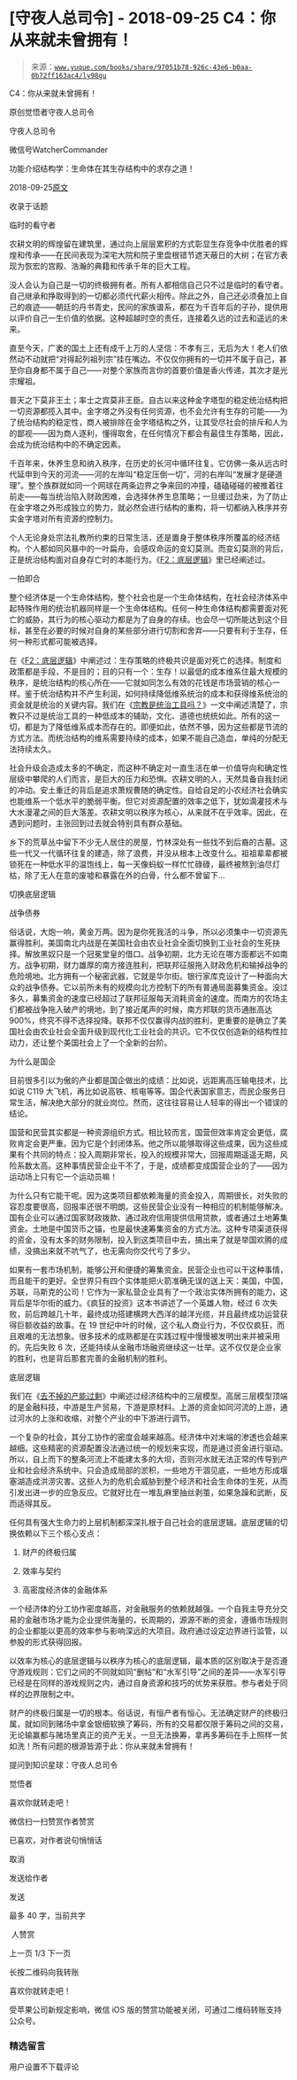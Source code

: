 # [守夜人总司令] - 2018-09-25 C4：你从来就未曾拥有！

> 来源：[`www.yuque.com/books/share/97051b78-926c-43e6-b0aa-0b72ff163ac4/ly98gu`](https://www.yuque.com/books/share/97051b78-926c-43e6-b0aa-0b72ff163ac4/ly98gu)



C4：你从来就未曾拥有！ 

原创觉悟者守夜人总司令 

守夜人总司令 

微信号WatcherCommander 

功能介绍结构学：生命体在其生存结构中的求存之道！ 

2018-09-25[原文](https://mp.weixin.qq.com/s?__biz=MzAxNDk1NjI2Mw==&mid=2247483915&idx=1&sn=3ed8bfea1188efe78608fdd16031eb1a&chksm=9b8a2183acfda8959af3f200a698fd9960c30ca5bf2bc8851021a96915217b681b8d0f536a6e&scene=27#wechat_redirect&cpage=483) 

收录于话题 

临时的看守者 

农耕文明的辉煌留在建筑里，通过向上层层累积的方式彰显生存竞争中优胜者的辉煌和传承——在民间表现为深宅大院和院子里盘根错节遮天蔽日的大树；在官方表现为恢宏的宫殿、浩瀚的典籍和传承千年的巨大工程。 

没人会认为自己是一切的终极拥有者。所有人都相信自己只不过是临时的看守者。自己继承和挣取得到的一切都必须代代薪火相传。除此之外，自己还必须叠加上自己的痕迹——朝廷的丹书青史，民间的家族谱系，都在为千百年后的子孙，提供用以评价自己一生价值的依据。这种超越时空的责任，连接着久远的过去和遥远的未来。 

直至今天，广袤的国土上还有成千上万的人坚信：不孝有三，无后为大！老人们依然动不动就把“对得起列祖列宗”挂在嘴边。不仅仅你拥有的一切并不属于自己，甚至你自身都不属于自己——对整个家族而言你的首要价值是香火传递，其次才是光宗耀祖。 

普天之下莫非王土；率士之宾莫非王臣。自古以来这种金字塔型的稳定统治结构把一切资源都揽入其中。金字塔之外没有任何资源，也不会允许有生存的可能——为了统治结构的稳定性，商人被排除在金字塔结构之外，让其受尽社会的排斥和人为的鄙视——因为商人逐利，懂得取舍，在任何情况下都会有最佳生存策略，因此，会成为统治结构中的不确定因素。 

千百年来，休养生息和纳入秩序，在历史的长河中循环往复。它仿佛一条从远古时代延申到今天的河流——河的左岸叫“稳定压倒一切”，河的右岸叫“发展才是硬道理”。整个族群就如同一个网球在两条边界之争来回的冲撞，磕磕碰碰的被推着往前走——每当统治陷入财政困难，会选择休养生息策略；一旦缓过劲来，为了防止在金字塔之外形成独立的势力，就必然会进行结构的重构，将一切都纳入秩序并夯实金字塔对所有资源的控制力。 

个人无论身处宗法礼教所约束的日常生活，还是置身于整体秩序所覆盖的经济结构。个人都如同风暴中的一叶扁舟，会感叹命运的变幻莫测。而变幻莫测的背后，正是统治结构面对自身存亡时的本能行为。《[F2：底层逻辑](http://mp.weixin.qq.com/s?__biz=MzAxNDk1NjI2Mw==&mid=2247483905&idx=1&sn=e13c2886d004d818f12f6981f4c4e35a&chksm=9b8a2189acfda89f1a2b2326514ec0f5e6696cb737fc89b123afad6198807fa669769a850cd3&scene=21#wechat_redirect)》里已经阐述过。 

一拍即合 

整个经济体是一个生命体结构，整个社会也是一个生命体结构，在社会经济体系中起特殊作用的统治机器同样是一个生命体结构。任何一种生命体结构都需要面对死亡的威胁，其行为的核心驱动力都是为了自身的存续。也会尽一切所能达到这个目标，甚至在必要的时候对自身的某些部分进行切割和舍弃——只要有利于生存，任何一种形式都可能被选择。 

在《[F2：底层逻辑](http://mp.weixin.qq.com/s?__biz=MzAxNDk1NjI2Mw==&mid=2247483905&idx=1&sn=e13c2886d004d818f12f6981f4c4e35a&chksm=9b8a2189acfda89f1a2b2326514ec0f5e6696cb737fc89b123afad6198807fa669769a850cd3&scene=21#wechat_redirect)》中阐述过：生存策略的终极共识是面对死亡的选择。制度和政策都是手段，不是目的；目的只有一个：生存！以最低的成本维系住最大规模的秩序，是统治结构的核心所在——它就如同怎么有效的花钱是市场营销的核心一样。鉴于统治结构并不产生利润，如何持续降低维系统治的成本和获得维系统治的资金就是统治的关键内容。我们在《[宗教是统治工具吗？](http://mp.weixin.qq.com/s?__biz=MzAxNDk1NjI2Mw==&mid=2247483901&idx=1&sn=f5d9f8c7bd84370c79adae921351e813&chksm=9b8a2275acfdab63fde093d76ff82e01d0e2fd43ea675f77fd17fd51a15873d4d10499f5338d&scene=21#wechat_redirect)》一文中阐述清楚了，宗教只不过是统治工具的一种低成本的辅助，文化、道德也统统如此。所有的这一切，都是为了降低维系成本而存在的。即便如此，依然不够，因为这些都是节流的方式方法。而统治结构的维系需要持续的成本，如果不能自己造血，单纯的分配无法持续太久。 

社会升级会造成太多的不确定，而这种不确定对一直生活在单一价值导向和确定性层级中攀爬的人们而言，是巨大的压力和恐惧。农耕文明的人，天然具备自我封闭的冲动。安土重迁的背后是追求萧规曹随的确定性。自给自足的小农经济社会确实也能维系一个低水平的脆弱平衡。但它对资源配置的效率之低下，犹如滴灌技术与大水漫灌之间的巨大落差。农耕文明以秩序为核心，从来就不在乎效率。因此，在遇到问题时，主张回到过去就会特别具有群众基础。 

乡下的荒草丛中留下不少无人居住的房屋，竹林深处有一些找不到后裔的古墓。这些一代又一代循环往复的建造，除了浪费，并没从根本上改变什么。祖祖辈辈都被锁死在一种低水平的温饱线上，每一天像蚂蚁一样忙忙碌碌，最终被熬到油尽灯枯，除了无人在意的废墟和暴露在外的白骨，什么都不曾留下… 

切换底层逻辑 

战争债券 

俗话说，大炮一响，黄金万两。因为是你死我活的斗争，所以必须集中一切资源先赢得胜利。美国南北内战是在美国社会由农业社会全面切换到工业社会的生死抉择。解放黑奴只是一个冠冕堂皇的借口。战争初期，北方无论在哪方面都远不如南方。战争初期，财力雄厚的南方接连胜利，把联邦征服拖入财政危机和输掉战争的危险境地。北方拥有一个秘密武器，它就是华尔街。银行家库克设计了一种面向大众的战争债券。它以前所未有的规模向北方控制下的所有普通局面募集资金。没过多久，募集资金的速度已经超过了联邦征服每天消耗资金的速度。而南方的农场主们都被战争拖入破产的境地，到了接近尾声的时候，南方邦联的货币通胀高达 900%，终究不得不选择投降。联邦不仅仅赢得内战的胜利，更重要的是确立了美国社会由农业社会全面升级到现代化工业社会的共识。它不仅仅创造新的结构性拉动力，还让整个美国社会上了一个全新的台阶。 

为什么是国企 

目前很多引以为傲的产业都是国企做出的成绩：比如说，远距离高压输电技术，比如说 C119 大飞机，再比如说高铁、核电等等。国企代表国家意志，而民企服务日常生活，解决绝大部分的就业岗位。然而，这往往容易让人轻率的得出一个错误的结论。 

国营和民营其实都是一种资源组织方式。相比较而言，国营但效率肯定会更低，腐败肯定会更严重。因为它是个封闭体系。他之所以能够取得这些成果，因为这些成果有个共同的特点：投入周期非常长，投入的规模非常大，回报周期遥遥无期，风险系数太高。这种事情民营企业干不了，于是，成绩都变成国营企业的了——因为运动场上只有它一个运动员嘛！ 

为什么只有它能干呢。因为这类项目都依赖海量的资金投入，周期很长，对失败的容忍度要很高，回报率还很不明朗。这些民营企业没有一种相应的机制能够解决。国有企业可以通过国家财政拨款、通过政府信用提供信用贷款，或者通过土地筹集资金。土地是中国货币之锚，也是最快速筹集资金的方式方法。这种专项渠道获得的资金，没有太多的财务限制，投入到这类项目中去，搞出来了就是举国欢腾的成绩，没搞出来就不吭气了，也无需向你交代亏了多少。 

如果有一套市场机制，能够公开和便捷的筹集资金。民营企业也可以干这种事情，而且能干的更好。全世界只有四个实体能把火箭准确无误的送上天：美国，中国，苏联，马斯克的公司！它作为一家私营企业具有了一个政治实体所拥有的能力，这背后是华尔街的威力。《疯狂的投资》这本书讲述了一个英雄人物，经过 6 次失败，前后跨越几十年，最终成功搭建横跨大西洋的越洋光缆，并且最终成功运营获得巨额收益的故事。在 19 世纪中叶的时候，这个私人商业行为，不仅仅疯狂，而且艰难的无法想象。很多技术的成熟都是在实践过程中慢慢被发明出来并被采用的。先后失败 6 次，还能持续从金融市场融资继续这一壮举。这不仅仅是企业家的胜利，也是背后那套完善的金融机制的胜利。 

底层逻辑 

我们在《[去不掉的产能过剩](http://mp.weixin.qq.com/s?__biz=MzAxNDk1NjI2Mw==&mid=2247483884&idx=1&sn=a74600b590ee078128ebb3fa0969479a&chksm=9b8a2264acfdab72589d8dfa052bbe559f6c107cc4b1cbf39206e14d7757c18a4eebc98a43e2&scene=21#wechat_redirect)》中阐述过经济结构中的三层模型。高居三层模型顶端的是金融科技，中游是生产贸易，下游是原材料。上游的资金如同河流的上游，通过河水的上涨和收缩，对整个产业的中下游进行调节。 

一个复杂的社会，其分工协作的密度会越来越高。经济体中对末端的渗透也会越来越细。这些精密的资源配置没法通过统一的规划来实现，而是通过资金进行驱动。所以，自上而下的整条河流上不能建太多的大坝，否则河水就无法正常的传导到产业和社会经济系统中。只会造成局部的淤积，一些地方干涸见底，一些地方形成堰塞湖造成洪涝灾害。这些人为的危机会威胁到整个经济和社会生命体的生死，从而引发出进一步的应急反应。它就好比在一堆乱麻里抽丝剥茧，如果急躁和武断，反而适得其反。 

任何具有强大生命力的上层机制都深深扎根于自己社会的底层逻辑。底层逻辑的切换依赖以下三个核心支点： 

1.  财产的终极归属 

2.  效率与契约 

3.  高密度经济体的金融体系 

一个经济体的分工协作密度越高，对金融服务的依赖就越强。一个自我主导充分交易的金融市场才能为企业提供海量的，长周期的，源源不断的资金，遵循市场规则的企业都能以更高的效率参与影响深远的大项目。政府通过设定边界进行监管，以参股的形式获得回报。 

以效率为核心的底层逻辑与以秩序为核心的底层逻辑，最本质的区别取决于是否遵守游戏规则：它们之间的不同就如同“删帖”和“水军引导”之间的差异——水军引导已经是在同样的游戏规则之内，通过自身资源和技巧的优势来获胜。参与者处于同样的边界限制之中。 

财产的终极归属是一切的根本。俗话说，有恒产者有恒心。无法确定财产的终极归属，就如同到赌场中拿金银细软换了筹码，所有的交易都仅限于筹码之间的交易，无论输赢都与赌场里真正的资产无关。一旦无法换筹，拿再多筹码在手上照样一贫如洗！所有问题的根源皆源于此：你从来就未曾拥有！ 

提问到知识星球：守夜人总司令  



觉悟者 

喜欢你就转走吧！ 

微信扫一扫赞赏作者赞赏 

已喜欢，对作者说句悄悄话 

取消 

发送给作者 

发送 

最多 40 字，当前共字 

 人赞赏 

上一页 1/3 下一页 

长按二维码向我转账 

喜欢你就转走吧！ 

受苹果公司新规定影响，微信 iOS 版的赞赏功能被关闭，可通过二维码转账支持公众号。 

### 精选留言 

用户设置不下载评论